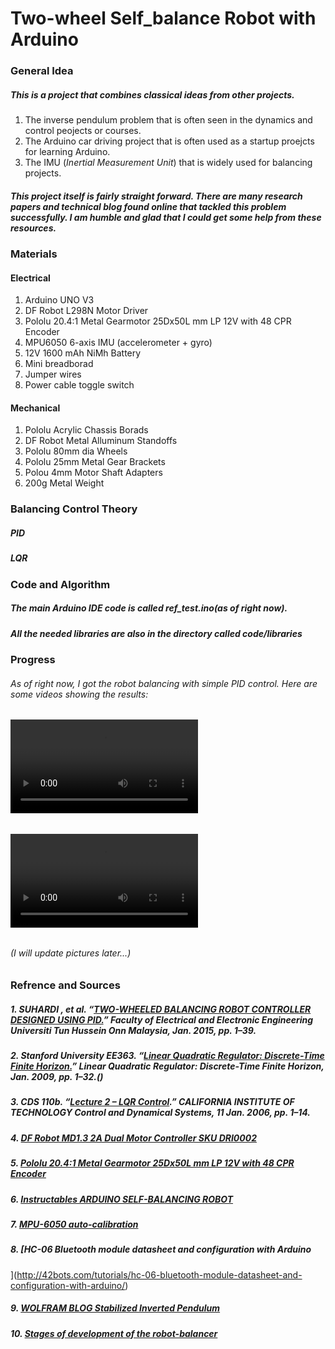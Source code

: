 # **Two-wheel Self_balance Robot with Arduino** 
### **General Idea**
##### This is a project that combines classical ideas from other projects. 
 1. The inverse pendulum problem that is often seen in the dynamics and control peojects or courses.
 2. The Arduino car driving project that is often used as a startup proejcts for learning Arduino.
 3. The IMU (_Inertial Measurement Unit_) that is widely used for balancing projects.
##### This project itself is fairly straight forward. There are many research papers and technical blog found online that tackled this problem successfully. I am humble and glad that I could get some help from these resources.

### Materials 
#### Electrical
1. Arduino UNO V3
2. DF Robot L298N Motor Driver
3. Pololu 20.4:1 Metal Gearmotor 25Dx50L mm LP 12V with 48 CPR Encoder
4. MPU6050 6-axis IMU (accelerometer + gyro)
5. 12V 1600 mAh NiMh Battery
6. Mini breadborad
7. Jumper wires
8. Power cable toggle switch
#### Mechanical
1. Pololu Acrylic Chassis Borads
2. DF Robot Metal Alluminum Standoffs
3. Pololu 80mm dia Wheels
4. Pololu 25mm Metal Gear Brackets
5. Polou 4mm Motor Shaft Adapters
4. 200g Metal Weight
### Balancing Control Theory
##### PID
##### LQR

### Code and Algorithm
##### The main Arduino IDE code is called **ref_test.ino**(as of right now).
##### All the needed libraries are also in the directory called **code/libraries**

### Progress
###### As of right now, I got the robot balancing with simple PID control. Here are some videos showing the results:
###### ![Simple PID_1](https://github.com/KansoW/Two-wheel_Self-balance_Robot-/blob/master/video/VID_20180314_053201.mp4)
###### ![Simple PID_2](https://github.com/KansoW/Two-wheel_Self-balance_Robot-/blob/master/video/VID_20180314_053236.mp4)
###### (I will update pictures later...)



### Refrence and Sources
##### 1. SUHARDI , et al. “[TWO-WHEELED BALANCING ROBOT CONTROLLER DESIGNED USING PID.](https://pdfs.semanticscholar.org/5a5b/3b44c6456ae231162ce013a8e493dc1bc6db.pdf)” Faculty of Electrical and Electronic Engineering Universiti Tun Hussein Onn Malaysia, Jan. 2015, pp. 1–39.
##### 2. Stanford University EE363. “[Linear Quadratic Regulator: Discrete-Time Finite Horizon.](https://stanford.edu/class/ee363/lectures/dlqr.pdf)” Linear Quadratic Regulator: Discrete-Time Finite Horizon, Jan. 2009, pp. 1–32.()
##### 3. CDS 110b. “[Lecture 2 – LQR Control](https://www.cds.caltech.edu/~murray/courses/cds110/wi06/lqr.pdf).” CALIFORNIA INSTITUTE OF TECHNOLOGY Control and Dynamical Systems, 11 Jan. 2006, pp. 1–14.
##### 4. [DF Robot MD1.3 2A Dual Motor Controller SKU DRI0002](https://www.dfrobot.com/wiki/index.php/MD1.3_2A_Dual_Motor_Controller_SKU_DRI0002)
##### 5. [Pololu 20.4:1 Metal Gearmotor 25Dx50L mm LP 12V with 48 CPR Encoder](https://www.pololu.com/product/3263)
##### 6. [Instructables ARDUINO SELF-BALANCING ROBOT](https://www.instructables.com/id/Arduino-Self-Balancing-Robot-1/)
##### 7. [MPU-6050 auto-calibration](http://42bots.com/tutorials/arduino-script-for-mpu-6050-auto-calibration/)
##### 8. [HC-06 Bluetooth module datasheet and configuration with Arduino
](http://42bots.com/tutorials/hc-06-bluetooth-module-datasheet-and-configuration-with-arduino/)
##### 9. [WOLFRAM BLOG Stabilized Inverted Pendulum](http://blog.wolfram.com/2011/01/19/stabilized-inverted-pendulum/)
##### 10. [Stages of development of the robot-balancer](http://spin7ion.ru/ru/blog/balancerBuildSteps)

